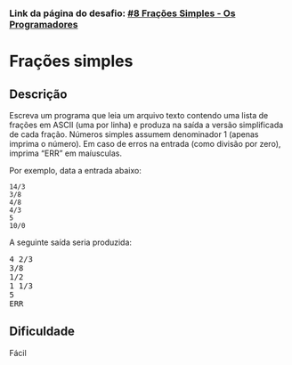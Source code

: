 <h3>Link da página do desafio: <a href="https://osprogramadores.com/desafios/d08/#pontua%C3%A7%C3%A3o" target="_blank">#8 Frações Simples - Os Programadores</a></h3>

<div>
<h1 id="frações-simples">Frações simples</h1>
<h2 id="descrição">Descrição</h2>
<p>Escreva um programa que leia um arquivo texto contendo uma lista de frações em
ASCII (uma por linha) e produza na saída a versão simplificada de cada fração.
Números simples assumem denominador 1 (apenas imprima o número). Em caso de
erros na entrada (como divisão por zero), imprima “ERR” em maíusculas.</p>
<p>Por exemplo, data a entrada abaixo:</p>
<pre><code>14/3
3/8
4/8
4/3
5
10/0
</code></pre>
<p>A seguinte saída seria produzida:</p>
<pre>4 2/3
3/8
1/2
1 1/3
5
ERR
</code></pre>
<h2 id="dificuldade">Dificuldade</a></h2>
<p>Fácil</p>
</div>
